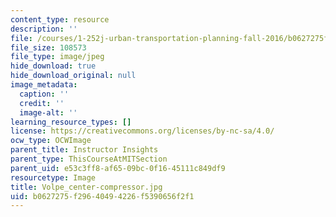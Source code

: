 ```yaml
---
content_type: resource
description: ''
file: /courses/1-252j-urban-transportation-planning-fall-2016/b0627275f29640494226f5390656f2f1_Volpe_center-compressor.jpg
file_size: 108573
file_type: image/jpeg
hide_download: true
hide_download_original: null
image_metadata:
  caption: ''
  credit: ''
  image-alt: ''
learning_resource_types: []
license: https://creativecommons.org/licenses/by-nc-sa/4.0/
ocw_type: OCWImage
parent_title: Instructor Insights
parent_type: ThisCourseAtMITSection
parent_uid: e53c3ff8-af65-09bc-0f16-45111c849df9
resourcetype: Image
title: Volpe_center-compressor.jpg
uid: b0627275-f296-4049-4226-f5390656f2f1
---
```

